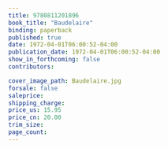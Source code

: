 ```yaml
---
title: 9780811201896
book_title: "Baudelaire"
binding: paperback
published: true
date: 1972-04-01T06:00:52-04:00
publication_date: 1972-04-01T06:00:52-04:00
show_in_forthcoming: false
contributors:

cover_image_path: Baudelaire.jpg
forsale: false
saleprice:
shipping_charge:
price_us: 15.95
price_cn: 20.00
trim_size:
page_count:
---
```


